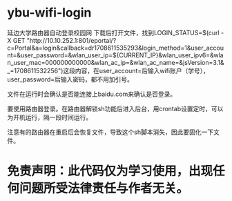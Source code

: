 # ybu-wifi-login
延边大学路由器自动登录校园网
下载后打开文件，找到LOGIN_STATUS=$(curl -X GET "http://10.10.252.1:801/eportal/?c=Portal&a=login&callback=dr1708611535293&login_method=1&user_account=&user_password=&wlan_user_ip=${CURRENT_IP}&wlan_user_ipv6=&wlan_user_mac=000000000000&wlan_ac_ip=&wlan_ac_name=&jsVersion=3.1&_=1708611532256")这段内容，在user_account=后输入wifi账户（学号），user_password=后输入密码，都不用加引号。

文件在运行时会确认是否能连接上baidu.com来确认是否登录。

要使用路由器登录。在路由器解锁sh功能后进入后台，用crontab设置定时，可以为开机运行，隔一段时间运行。

注意有的路由器在重启后会恢复文件，导致这个sh脚本消失，因此要固化一下文件。

# 免责声明：此代码仅为学习使用，出现任何问题所受法律责任与作者无关。
